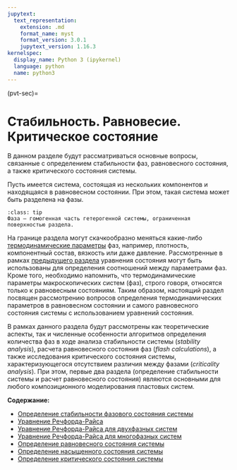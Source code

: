 ```yaml
---
jupytext:
  text_representation:
    extension: .md
    format_name: myst
    format_version: 3.0.1
    jupytext_version: 1.16.3
kernelspec:
  display_name: Python 3 (ipykernel)
  language: python
  name: python3
---
```


(pvt-sec)=
# Стабильность. Равновесие. Критическое состояние

В данном разделе будут рассматриваться основные вопросы, связанные с определением стабильности фаз, равновесного состояния, а также критического состояния системы.

Пусть имеется система, состоящая из нескольких компонентов и находящаяся в равновесном состоянии. При этом, такая система может быть разделена на фазы.

```{admonition} Определение
:class: tip
Фаза – гомогенная часть гетерогенной системы, ограниченная поверхностью раздела.
```

На границе раздела могут скачкообразно меняться какие-либо [термодинамические параметры](../1-TD/TD-1-Basics.md#pvt-td-basics-observables) фаз, например, плотность, компонентный состав, вязкость или даже давление. Рассмотренные в рамках [предыдущего раздела](../2-EOS/EOS-0-Introduction.md) уравнения состояния могут быть использованы для определения соотношений между параметрами фаз. Кроме того, необходимо напомнить, что термодинамические параметры макроскопических систем (фаз), строго говоря, относятся только к равновесным состояниям. Таким образом, настоящий раздел посвящен рассмотрению вопросов определения термодинамических параметров в равновесном состоянии и самого равновесного состояния системы с использованием уравнений состояния.

В рамках данного раздела будут рассмотрены как теоретические аспекты, так и численные особенности алгоритмов определения количества фаз в ходе анализа стабильности системы (*stability analysis*), расчета равновесного состояния фаз (*flash calculations*), а также исследования критического состояния системы, характеризующегося отсутствием различия между фазами (*criticality analysis*). При этом, первые два раздела (определение стабильности системы и расчет равновесного состояния) являются основными для любого композиционного моделирования пластовых систем.

**Содержание:**
* [Определение стабильности фазового состояния системы](SEC-1-Stability.md)
* [Уравнение Речфорда-Райса](SEC-2-RR.md)
* [Уравнение Речфорда-Райса для двухфазных систем](SEC-3-RR-2P.md)
* [Уравнение Речфорда-Райса для многофазных систем](SEC-4-RR-NP.md)
* [Определение равновесного состояния системы](SEC-5-Equilibrium.md)
* [Определение насыщенного состояния системы](SEC-6-Saturation.md)
* [Определение критического состояния системы](SEC-7-Criticality.md)
